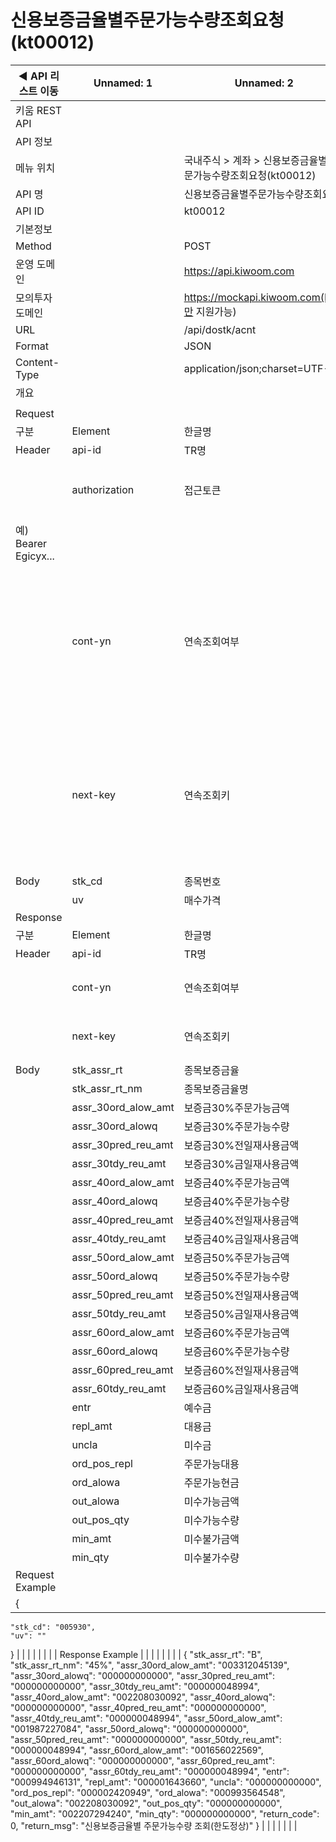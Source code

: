 # 신용보증금율별주문가능수량조회요청(kt00012)

| ◀ API 리스트 이동 | Unnamed: 1 | Unnamed: 2 | Unnamed: 3 | Unnamed: 4 | Unnamed: 5 | Unnamed: 6 |
| --- | --- | --- | --- | --- | --- | --- |
| 키움 REST API |  |  |  |  |  |  |
| API 정보 |  |  |  |  |  |  |
| 메뉴 위치 |  | 국내주식 > 계좌 > 신용보증금율별주문가능수량조회요청(kt00012) |  |  |  |  |
| API 명 |  | 신용보증금율별주문가능수량조회요청 |  |  |  |  |
| API ID |  | kt00012 |  |  |  |  |
| 기본정보 |  |  |  |  |  |  |
| Method |  | POST |  |  |  |  |
| 운영 도메인 |  | https://api.kiwoom.com |  |  |  |  |
| 모의투자 도메인 |  | https://mockapi.kiwoom.com(KRX만 지원가능) |  |  |  |  |
| URL |  | /api/dostk/acnt |  |  |  |  |
| Format |  | JSON |  |  |  |  |
| Content-Type |  | application/json;charset=UTF-8 |  |  |  |  |
| 개요 |  |  |  |  |  |  |
|  |  |  |  |  |  |  |
| Request |  |  |  |  |  |  |
| 구분 | Element | 한글명 | Type | Required | Length | Description |
| Header | api-id | TR명 | String | Y | 10 |  |
|  | authorization | 접근토큰 | String | Y | 1000 | 토큰 지정시 토큰타입("Bearer") 붙혀서 호출 
 예) Bearer Egicyx... |
|  | cont-yn | 연속조회여부 | String | N | 1 | 응답 Header의 연속조회여부값이 Y일 경우 다음데이터 요청시 응답 Header의 cont-yn값 세팅 |
|  | next-key | 연속조회키 | String | N | 50 | 응답 Header의 연속조회여부값이 Y일 경우 다음데이터 요청시 응답 Header의 next-key값 세팅 |
| Body | stk_cd | 종목번호 | String | Y | 12 |  |
|  | uv | 매수가격 | String | N | 10 |  |
| Response |  |  |  |  |  |  |
| 구분 | Element | 한글명 | Type | Required | Length | Description |
| Header | api-id | TR명 | String | Y | 10 |  |
|  | cont-yn | 연속조회여부 | String | N | 1 | 다음 데이터가 있을시 Y값 전달 |
|  | next-key | 연속조회키 | String | N | 50 | 다음 데이터가 있을시 다음 키값 전달 |
| Body | stk_assr_rt | 종목보증금율 | String | N | 1 |  |
|  | stk_assr_rt_nm | 종목보증금율명 | String | N | 4 |  |
|  | assr_30ord_alow_amt | 보증금30%주문가능금액 | String | N | 12 |  |
|  | assr_30ord_alowq | 보증금30%주문가능수량 | String | N | 12 |  |
|  | assr_30pred_reu_amt | 보증금30%전일재사용금액 | String | N | 12 |  |
|  | assr_30tdy_reu_amt | 보증금30%금일재사용금액 | String | N | 12 |  |
|  | assr_40ord_alow_amt | 보증금40%주문가능금액 | String | N | 12 |  |
|  | assr_40ord_alowq | 보증금40%주문가능수량 | String | N | 12 |  |
|  | assr_40pred_reu_amt | 보증금40%전일재사용금액 | String | N | 12 |  |
|  | assr_40tdy_reu_amt | 보증금40%금일재사용금액 | String | N | 12 |  |
|  | assr_50ord_alow_amt | 보증금50%주문가능금액 | String | N | 12 |  |
|  | assr_50ord_alowq | 보증금50%주문가능수량 | String | N | 12 |  |
|  | assr_50pred_reu_amt | 보증금50%전일재사용금액 | String | N | 12 |  |
|  | assr_50tdy_reu_amt | 보증금50%금일재사용금액 | String | N | 12 |  |
|  | assr_60ord_alow_amt | 보증금60%주문가능금액 | String | N | 12 |  |
|  | assr_60ord_alowq | 보증금60%주문가능수량 | String | N | 12 |  |
|  | assr_60pred_reu_amt | 보증금60%전일재사용금액 | String | N | 12 |  |
|  | assr_60tdy_reu_amt | 보증금60%금일재사용금액 | String | N | 12 |  |
|  | entr | 예수금 | String | N | 12 |  |
|  | repl_amt | 대용금 | String | N | 12 |  |
|  | uncla | 미수금 | String | N | 12 |  |
|  | ord_pos_repl | 주문가능대용 | String | N | 12 |  |
|  | ord_alowa | 주문가능현금 | String | N | 12 |  |
|  | out_alowa | 미수가능금액 | String | N | 12 |  |
|  | out_pos_qty | 미수가능수량 | String | N | 12 |  |
|  | min_amt | 미수불가금액 | String | N | 12 |  |
|  | min_qty | 미수불가수량 | String | N | 12 |  |
| Request Example |  |  |  |  |  |  |
| {
    "stk_cd": "005930",
    "uv": ""
} |  |  |  |  |  |  |
| Response Example |  |  |  |  |  |  |
| {
    "stk_assr_rt": "B",
    "stk_assr_rt_nm": "45%",
    "assr_30ord_alow_amt": "003312045139",
    "assr_30ord_alowq": "000000000000",
    "assr_30pred_reu_amt": "000000000000",
    "assr_30tdy_reu_amt": "000000048994",
    "assr_40ord_alow_amt": "002208030092",
    "assr_40ord_alowq": "000000000000",
    "assr_40pred_reu_amt": "000000000000",
    "assr_40tdy_reu_amt": "000000048994",
    "assr_50ord_alow_amt": "001987227084",
    "assr_50ord_alowq": "000000000000",
    "assr_50pred_reu_amt": "000000000000",
    "assr_50tdy_reu_amt": "000000048994",
    "assr_60ord_alow_amt": "001656022569",
    "assr_60ord_alowq": "000000000000",
    "assr_60pred_reu_amt": "000000000000",
    "assr_60tdy_reu_amt": "000000048994",
    "entr": "000994946131",
    "repl_amt": "000001643660",
    "uncla": "000000000000",
    "ord_pos_repl": "000002420949",
    "ord_alowa": "000993564548",
    "out_alowa": "002208030092",
    "out_pos_qty": "000000000000",
    "min_amt": "002207294240",
    "min_qty": "000000000000",
    "return_code": 0,
    "return_msg": "신용보증금율별 주문가능수량 조회(한도정상)"
} |  |  |  |  |  |  |
